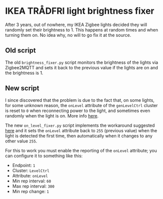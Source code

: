 # IKEA TRÅDFRI light brightness fixer

After 3 years, out of nowhere, my IKEA Zigbee lights decided they will randomly
set their brightness to 1. This happens at random times and when turning them
on. No idea why, no will to go fix it at the source.

## Old script

The old `brightness_fixer.py` script monitors the brightness of the lights via
Zigbee2MQTT and sets it back to the previous value if the lights are on and the
brightness is 1.

## New script

I since discovered that the problem is due to the fact that, on some lights, for
some unknown reason, the `onLevel` attribute of the `genLevelCtrl` cluster is
reset to `0` when reconnecting power to the light, and sometimes even randomly
when the light is on. More
info [here](https://github.com/Koenkk/zigbee2mqtt/issues/19211).

The new `on_level_fixer.py` script implements the workaround
suggested [here](https://github.com/Koenkk/zigbee2mqtt/issues/19211#issuecomment-1871092838)
and it sets the `onLevel` attribute back to `255` (previous value) when the
light
is detected the first time, then automatically when it changes to any other
value `255`.

For this to work you must enable the reporting of the `onLevel` attribute; you
can configure it to something like this:

- Endpoint: `1`
- Cluster: `LevelCtrl`
- Attribute: `onLevel`
- Min rep interval: `60`
- Max rep interval: `300`
- Min rep change: `1`
